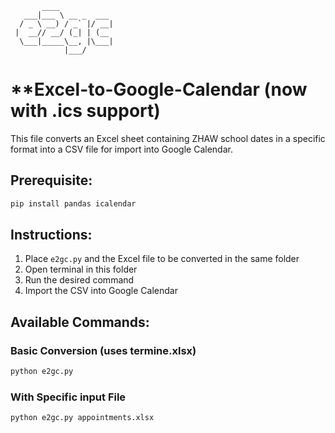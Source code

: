 
```
       ____            
   ___|___ \ __ _  ___ 
  / _ \ __) / _` |/ __|
 |  __// __/ (_| | (__ 
  \___|_____\__, |\___|
            |___/      
```

# **Excel-to-Google-Calendar (now with .ics support)

This file converts an Excel sheet containing ZHAW school dates in a specific format into a CSV file for import into Google Calendar.

## Prerequisite:

```bash
pip install pandas icalendar
```

## Instructions:

1. Place `e2gc.py` and the Excel file to be converted in the same folder
2. Open terminal in this folder
3. Run the desired command
4. Import the CSV into Google Calendar

## Available Commands:

### Basic Conversion (uses termine.xlsx)

```bash
python e2gc.py 
```

### With Specific input File

```bash
python e2gc.py appointments.xlsx
```
